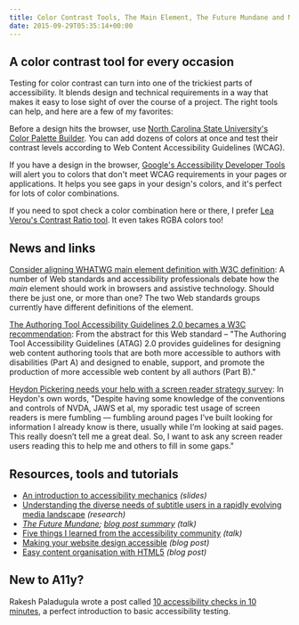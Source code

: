 ```yaml
---
title: Color Contrast Tools, The Main Element, The Future Mundane and More
date: 2015-09-29T05:35:14+00:00
---
```


## A color contrast tool for every occasion

Testing for color contrast can turn into one of the trickiest parts of accessibility. It blends design and technical requirements in a way that makes it easy to lose sight of over the course of a project. The right tools can help, and here are a few of my favorites:

Before a design hits the browser, use [North Carolina State University's Color Palette Builder](http://accessibility.oit.ncsu.edu/tools/color-contrast/). You can add dozens of colors at once and test their contrast levels according to Web Content Accessibility Guidelines (WCAG).

If you have a design in the browser, [Google's Accessibility Developer Tools](https://chrome.google.com/webstore/detail/accessibility-developer-t/fpkknkljclfencbdbgkenhalefipecmb) will alert you to colors that don't meet WCAG requirements in your pages or applications. It helps you see gaps in your design's colors, and it's perfect for lots of color combinations.

If you need to spot check a color combination here or there, I prefer [Lea Verou's Contrast Ratio tool](http://leaverou.github.io/contrast-ratio/). It even takes RGBA colors too!

## News and links

[Consider aligning WHATWG main element definition with W3C definition](https://github.com/whatwg/html/issues/100): A number of Web standards and accessibility professionals debate how the _main_ element should work in browsers and assistive technology. Should there be just one, or more than one? The two Web standards groups currently have different definitions of the element.

[The Authoring Tool Accessibility Guidelines 2.0 becames a W3C recommendation](http://www.w3.org/TR/ATAG20/): From the abstract for this Web standard – "The Authoring Tool Accessibility Guidelines (ATAG) 2.0 provides guidelines for designing web content authoring tools that are both more accessible to authors with disabilities (Part A) and designed to enable, support, and promote the production of more accessible web content by all authors (Part B)."

[Heydon Pickering needs your help with a screen reader strategy survey](http://www.heydonworks.com/article/screen-reader-strategy-survey): In Heydon's own words, "Despite having some knowledge of the conventions and controls of NVDA, JAWS et al, my sporadic test usage of screen readers is mere fumbling — fumbling around pages I’ve built looking for information I already know is there, usually while I’m looking at said pages. This really doesn’t tell me a great deal. So, I want to ask any screen reader users reading this to help me and others to fill in some gaps."

## Resources, tools and tutorials



- [An introduction to accessibility mechanics](http://www.slideshare.net/LeonieWatson/introduction-to-accessibility-mechanics-2015) _(slides)_
- [Understanding the diverse needs of subtitle users in a rapidly evolving media landscape](http://www.bbc.co.uk/rd/publications/whitepaper307) _(research)_
- _[The Future Mundane](https://vimeo.com/139358108); [blog post summary](http://www.core77.com/posts/25678/the-future-mundane-25678)_ _(talk)_
- [Five things I learned from the accessibility community](https://www.youtube.com/watch?v=ZxuM5qSL-gc) _(talk)_
- [Making your website design accessible](http://blogs.adobe.com/dreamweaver/2015/09/making-your-website-design-accessible.html) _(blog post)_
- [Easy content organisation with HTML5](https://www.paciellogroup.com/blog/2015/09/easy-content-organisation-with-html5/) _(blog post)_

## New to A11y?

Rakesh Paladugula wrote a post called [10 accessibility checks in 10 minutes](http://www.maxability.co.in/2015/09/10-accessibility-checks-in-10-minutes/), a perfect introduction to basic accessibility testing.
